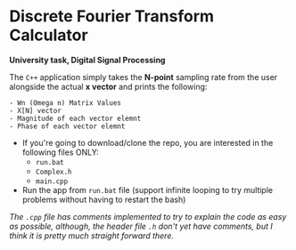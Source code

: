 
# Discrete Fourier Transform Calculator
**University task, Digital Signal Processing**  

The `C++` application simply takes the **N-point** sampling rate from the user alongside the actual **x vector** and prints the following:

	- Wn (Omega n) Matrix Values
	- X[N] vector
	- Magnitude of each vector elemnt
	- Phase of each vector elemnt
 - If you're going to download/clone the repo, you are interested in the following files ONLY:
	 - `run.bat`
	 - `Complex.h`
	 - `main.cpp`
 - Run the app from `run.bat` file (support infinite looping to try multiple problems without having to restart the bash)

*The `.cpp` file has comments implemented to try to explain the code as easy as possible, although, the header file `.h` don't yet have comments, but I think it is pretty much straight forward there.*

